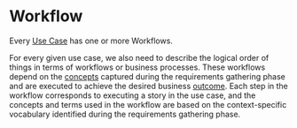 # Workflow

Every [Use Case](use-case.md) has one or more Workflows.

For every given use case, we also need to describe the logical order 
of things in terms of workflows or business processes. 
These workflows depend on the [concepts](./concept.md) captured during
the requirements gathering phase and are executed to achieve the desired 
business [outcome](./outcome.md). 
Each step in the workflow corresponds to executing a story in the use case,
and the concepts and terms used in the workflow are based on the
context-specific vocabulary identified during the requirements gathering phase.
